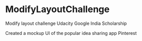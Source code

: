 # ModifyLayoutChallenge
Modify layout challenge Udacity Google India Scholarship

Created a mockup UI of the popular idea sharing app Pinterest 

